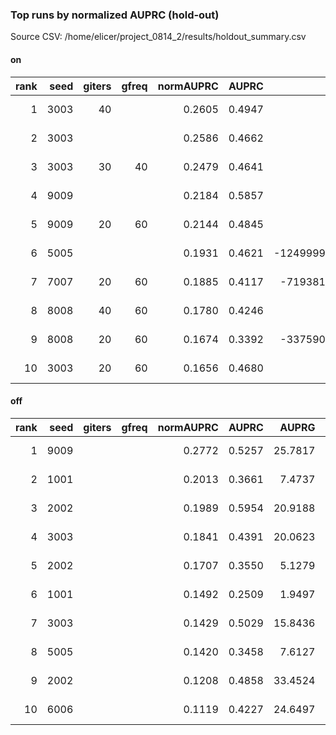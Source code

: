 ### Top runs by normalized AUPRC (hold‑out)

Source CSV: /home/elicer/project_0814_2/results/holdout_summary.csv

#### on

| rank | seed | giters | gfreq | normAUPRC | AUPRC | AUPRG | ROC | prev | ece_rank | run |
|---:|---:|---:|---:|---:|---:|---:|---:|---:|---:|---|
| 1 | 3003 | 40 |  | 0.2605 | 0.4947 | 7.3079 | 0.6444 | 0.3167 | nan | results/20250816-160928 |
| 2 | 3003 |  |  | 0.2586 | 0.4662 | 9.6097 | 0.6468 | 0.2800 | nan | results/20250816-101314 |
| 3 | 3003 | 30 | 40 | 0.2479 | 0.4641 | 12.0203 | 0.6675 | 0.2875 | nan | results/20250817-091913 |
| 4 | 9009 |  |  | 0.2184 | 0.5857 | 35.2973 | 0.5821 | 0.4700 | nan | results/20250817-013959 |
| 5 | 9009 | 20 | 60 | 0.2144 | 0.4845 | 26.4625 | 0.5662 | 0.3438 | 0.2924 | results/20250818-112128 |
| 6 | 5005 |  |  | 0.1931 | 0.4621 | -124999999994500007067648.0000 | 0.6314 | 0.3333 | nan | results/20250816-124520 |
| 7 | 7007 | 20 | 60 | 0.1885 | 0.4117 | -71938168843138544697344.0000 | 0.6763 | 0.2750 | 0.2745 | results/20250818-182300 |
| 8 | 8008 | 40 | 60 | 0.1780 | 0.4246 | 8.0594 | 0.6773 | 0.3000 | nan | results/20250817-180733 |
| 9 | 8008 | 20 | 60 | 0.1674 | 0.3392 | -33759067516794904248320.0000 | 0.7277 | 0.2062 | 0.2985 | results/20250819-030203 |
| 10 | 3003 | 20 | 60 | 0.1656 | 0.4680 | 27.1971 | 0.5805 | 0.3625 | 0.2635 | results/20250818-084229 |

#### off

| rank | seed | giters | gfreq | normAUPRC | AUPRC | AUPRG | ROC | prev | ece_rank | run |
|---:|---:|---:|---:|---:|---:|---:|---:|---:|---:|---|
| 1 | 9009 |  |  | 0.2772 | 0.5257 | 25.7817 | 0.6629 | 0.3438 | nan | results/20250817-025718 |
| 2 | 1001 |  |  | 0.2013 | 0.3661 | 7.4737 | 0.6577 | 0.2062 | 0.3008 | results/20250818-010240 |
| 3 | 2002 |  |  | 0.1989 | 0.5954 | 20.9188 | 0.5978 | 0.4949 | 0.2162 | results/20250818-121416 |
| 4 | 3003 |  |  | 0.1841 | 0.4391 | 20.0623 | 0.5670 | 0.3125 | 0.2738 | results/20250819-170444 |
| 5 | 2002 |  |  | 0.1707 | 0.3550 | 5.1279 | 0.5959 | 0.2222 | 0.3071 | results/20250818-041613 |
| 6 | 1001 |  |  | 0.1492 | 0.2509 | 1.9497 | 0.7301 | 0.1195 | 0.3805 | results/20250818-034850 |
| 7 | 3003 |  |  | 0.1429 | 0.5029 | 15.8436 | 0.6014 | 0.4200 | 0.2230 | results/20250819-235102 |
| 8 | 5005 |  |  | 0.1420 | 0.3458 | 7.6127 | 0.6556 | 0.2375 | 0.2698 | results/20250818-213219 |
| 9 | 2002 |  |  | 0.1208 | 0.4858 | 33.4524 | 0.5845 | 0.4151 | 0.2462 | results/20250818-201119 |
| 10 | 6006 |  |  | 0.1119 | 0.4227 | 24.6497 | 0.5652 | 0.3500 | nan | results/20250816-142934 |

